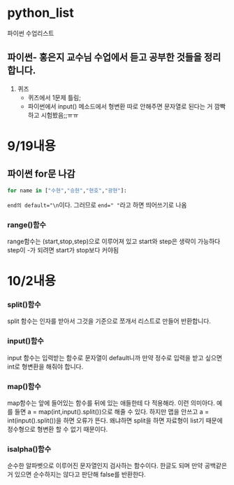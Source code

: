 # python_list
파이썬 수업리스트
## 파이썬- 홍은지 교수님 수업에서 듣고 공부한 것들을 정리합니다.

1. 퀴즈
    * 퀴즈에서 1문제 틀림;
    * 파이썬에서 input() 메소드에서 형변환 따로 안해주면 문자열로 된다는 거 깜빡하고 시험봤음;;ㅠㅠ
# 9/19내용
## 파이썬 for문 나감
```python :
for name in ["수현","승헌","현호","광현"]:
```
`end의 default="\n`이다. 그러므로 `end=" "`라고 하면 띄어쓰기로 나옴
### range()함수
range함수는 (start,stop,step)으로 이루어져 있고 start와 step은 생략이 가능하다
step이 -가 되려면 start가 stop보다 커야됨


# 10/2내용
### split()함수  
split 함수는 인자를 받아서 그것을 기준으로 쪼개서 리스트로 만들어 반환합니다.  
### input()함수  
input 함수는 입력받는 함수로 문자열이 default니까 만약 정수로 입력을 받고 싶으면 int로 형변환을 해줘야 합니다.  
### map()함수  
map함수는 앞에 들어있는 함수를 뒤에 있는 애들한테 다 적용해라. 이런 의미아다. 예를 들면 a = map(int,input().split())으로 해줄 수 있다. 하지만 맵을 안쓰고 a = int(input().split())을 하면 오류가 뜬다. 왜냐하면 split을 하면 자료형이 list기 때문에 정수형으로 형변환 할 수 없기 때문이다. 
### isalpha()함수 
순수한 알파벳으로 이루어진 문자열인지 검사하는 함수이다. 한글도 되며 만약 공백같은거 있으면 순수하지는 않다고 판단해 false를 반환한다.


